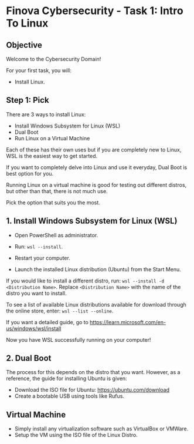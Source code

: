 # Finova Cybersecurity - Task 1: Intro To Linux  #
## Objective ##

Welcome to the Cybersecurity Domain! 

For your first task, you will:

- Install Linux.

## Step 1: Pick
There are 3 ways to install Linux:

- Install Windows Subsystem for Linux (WSL)
- Dual Boot
- Run Linux on a Virtual Machine

Each of these has their own uses but if you are completely new to Linux, WSL is the easiest way to get started.

If you want to completely delve into Linux and use it everyday, Dual Boot is best option for you.

Running Linux on a virtual machine is good for testing out different distros, but other than that, there is not much use.

Pick the option that suits you the most.
  

## 1. Install Windows Subsystem for Linux (WSL) ##

- Open PowerShell as administrator.

- Run: `wsl --install`.

- Restart your computer.

- Launch the installed Linux distribution (Ubuntu) from the Start Menu.

If you would like to install a different distro, run: `wsl --install -d <Distribution Name>`. Replace `<Distribution Name>` with the name of the distro you want to install.

To see a list of available Linux distributions available for download through the online store, enter: `wsl --list --online`.

If you want a detailed guide, go to https://learn.microsoft.com/en-us/windows/wsl/install

Now you have WSL successfully running on your computer!

## 2. Dual Boot 

The process for this depends on the distro that you want. However, as a reference, the guide for installing Ubuntu is given:

- Download the ISO file for Ubuntu: https://ubuntu.com/download
- Create a bootable USB using tools like Rufus.

## Virtual Machine

- Simply install any virtualization software such as VirtualBox or VMWare.
- Setup the VM using the ISO file of the Linux Distro.








